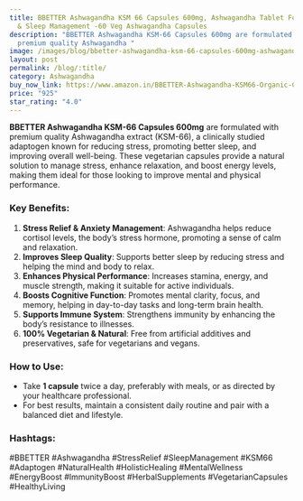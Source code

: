 ```yaml
---
title: BBETTER Ashwagandha KSM 66 Capsules 600mg, Ashwagandha Tablet For Stress
  & Sleep Management -60 Veg Ashwagandha Capsules
description: "BBETTER Ashwagandha KSM-66 Capsules 600mg are formulated with
  premium quality Ashwagandha "
image: /images/blog/bbetter-ashwagandha-ksm-66-capsules-600mg-ashwagandha-tablet-for-stress-and-sleep-management-60-veg-ashwagandha-capsules.webp
layout: post
permalink: /blog/:title/
category: Ashwagandha
buy_now_link: https://www.amazon.in/BBETTER-Ashwagandha-KSM66-Organic-Capsules/dp/B09D7KGYK2/ref=tag=ayushmonk-21
price: "925"
star_rating: "4.0"
---
```

**BBETTER Ashwagandha KSM-66 Capsules 600mg** are formulated with premium quality Ashwagandha extract (KSM-66), a clinically studied adaptogen known for reducing stress, promoting better sleep, and improving overall well-being. These vegetarian capsules provide a natural solution to manage stress, enhance relaxation, and boost energy levels, making them ideal for those looking to improve mental and physical performance.

### **Key Benefits:**
1. **Stress Relief & Anxiety Management**: Ashwagandha helps reduce cortisol levels, the body’s stress hormone, promoting a sense of calm and relaxation.
2. **Improves Sleep Quality**: Supports better sleep by reducing stress and helping the mind and body to relax.
3. **Enhances Physical Performance**: Increases stamina, energy, and muscle strength, making it suitable for active individuals.
4. **Boosts Cognitive Function**: Promotes mental clarity, focus, and memory, helping in day-to-day tasks and long-term brain health.
5. **Supports Immune System**: Strengthens immunity by enhancing the body’s resistance to illnesses.
6. **100% Vegetarian & Natural**: Free from artificial additives and preservatives, safe for vegetarians and vegans.

### **How to Use:**
- Take **1 capsule** twice a day, preferably with meals, or as directed by your healthcare professional.
- For best results, maintain a consistent daily routine and pair with a balanced diet and lifestyle.

### **Hashtags:**
#BBETTER #Ashwagandha #StressRelief #SleepManagement #KSM66 #Adaptogen #NaturalHealth #HolisticHealing #MentalWellness #EnergyBoost #ImmunityBoost #HerbalSupplements #VegetarianCapsules #HealthyLiving
